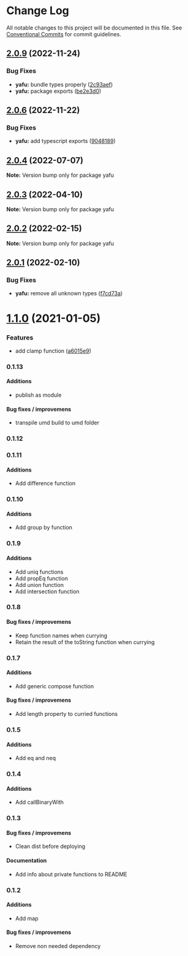 # Change Log

All notable changes to this project will be documented in this file.
See [Conventional Commits](https://conventionalcommits.org) for commit guidelines.

## [2.0.9](https://github.com/TheLudd/yafu/compare/yafu@2.0.6...yafu@2.0.9) (2022-11-24)


### Bug Fixes

* **yafu:** bundle types properly ([2c93aef](https://github.com/TheLudd/yafu/commit/2c93aefd808bcffb456b9b5b9c8b345af99cad9a))
* **yafu:** package exports ([be2e3d0](https://github.com/TheLudd/yafu/commit/be2e3d079563d74d33a96ad70448324506dd715c))





## [2.0.6](https://github.com/TheLudd/yafu/compare/yafu@2.0.4...yafu@2.0.6) (2022-11-22)


### Bug Fixes

* **yafu:** add typescript exports ([9048189](https://github.com/TheLudd/yafu/commit/9048189f78a680eda727ae83cb3d55f34a7e2d55))





## [2.0.4](https://github.com/TheLudd/yafu/compare/yafu@2.0.3...yafu@2.0.4) (2022-07-07)

**Note:** Version bump only for package yafu





## [2.0.3](https://github.com/TheLudd/yafu/compare/yafu@2.0.2...yafu@2.0.3) (2022-04-10)

**Note:** Version bump only for package yafu





## [2.0.2](https://github.com/TheLudd/yafu/compare/yafu@2.0.1...yafu@2.0.2) (2022-02-15)

**Note:** Version bump only for package yafu





## [2.0.1](https://github.com/TheLudd/yafu/compare/yafu@2.0.0...yafu@2.0.1) (2022-02-10)


### Bug Fixes

* **yafu:** remove all unknown types ([f7cd73a](https://github.com/TheLudd/yafu/commit/f7cd73af879e6986f636dd77b9b02ff801c41253))





# [1.1.0](https://github.com/TheLudd/yafu/compare/yafu@1.0.4...yafu@1.1.0) (2021-01-05)


### Features

* add clamp function ([a6015e9](https://github.com/TheLudd/yafu/commit/a6015e9974b384eda20c17c2afd85d7da89ac588))





### 0.1.13

#### Additions
 * publish as module

#### Bug fixes / improvemens
 * transpile umd build to umd folder

### 0.1.12



### 0.1.11

#### Additions
 * Add difference function

### 0.1.10

#### Additions
 * Add group by function

### 0.1.9

#### Additions
 * Add uniq functions
 * Add propEq function
 * Add union function
 * Add intersection function

### 0.1.8

#### Bug fixes / improvemens
 * Keep function names when currying
 * Retain the result of the toString function when currying

### 0.1.7

#### Additions
 * Add generic compose function

#### Bug fixes / improvemens
 * Add length property to curried functions

### 0.1.5

#### Additions
 * Add eq and neq

### 0.1.4

#### Additions
 * Add callBinaryWith

### 0.1.3

#### Bug fixes / improvemens
 * Clean dist before deploying

#### Documentation
 * Add info about private functions to README

### 0.1.2

#### Additions
 * Add map

#### Bug fixes / improvemens
 * Remove non needed dependency
